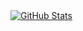 <a href="https://github.com/hnlcf">
  <img align="center" alt="GitHub Stats" src="https://github-readme-stats.vercel.app/api?username=hnlcf&show_icons=true&theme=default&include_all_commits=true" />
</a>
